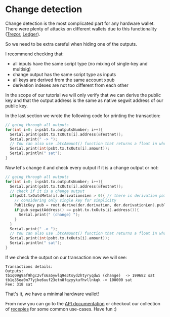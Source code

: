 # Change detection

Change detection is the most complicated part for any hardware wallet. There were plenty of attacks on different wallets due to this functionality ([Trezor](https://blog.trezor.io/details-of-the-multisig-change-address-issue-and-its-mitigation-6370ad73ed2a), [Ledger](https://sergeylappo.github.io/ledger-hack/)).

So we need to be extra careful when hiding one of the outputs.

I recommend checking that:
- all inputs have the same script type (no mixing of single-key and multisig)
- change output has the same script type as inputs
- all keys are derived from the same account xpub
- derivation indexes are not too different from each other

In the scope of our tutorial we will only verify that we can derive the public key and that the output address is the same as native segwit address of our public key.

In the last section we wrote the following code for printing the transaction:

```cpp
// going through all outputs
for(int i=0; i<psbt.tx.outputsNumber; i++){
  Serial.print(psbt.tx.txOuts[i].address(&Testnet));
  Serial.print(" -> ");
  // You can also use .btcAmount() function that returns a float in whole Bitcoins
  Serial.print(int(psbt.tx.txOuts[i].amount));
  Serial.println(" sat");
}
```

Now let's change it and check every output if it is a change output or not:

```cpp
// going through all outputs
for(int i=0; i<psbt.tx.outputsNumber; i++){
  Serial.print(psbt.tx.txOuts[i].address(&Testnet));
  // check if it is a change output
  if(psbt.txOutsMeta[i].derivationsLen > 0){ // there is derivation path
    // considering only single key for simplicity
    PublicKey pub = root.derive(der.derivation, der.derivationLen).publicKey();
    if(pub.segwitAddress() == psbt.tx.txOuts[i].address()){
      Serial.print(" (change) ");
    }
  }
  Serial.print(" -> ");
  // You can also use .btcAmount() function that returns a float in whole Bitcoins
  Serial.print(int(psbt.tx.txOuts[i].amount));
  Serial.println(" sat");
}
```

If we check the output on our transaction now we will see:

```
Transactions details:
Outputs:
tb1q09g9af9hgc2vfs6a5ywlq9e3tsyd2htyryqdw5 (change)  -> 199682 sat
tb1q35ea0m77yjke6uuf23etn8fqzyykufhvllnkqk -> 100000 sat
Fee: 318 sat
```

That's it, we have a minimal hardware wallet!

From now you can go to the [API documentation](../api/README.md) or checkout our collection of [recepies](../recepies/README.md) for some common use-cases. Have fun :)
